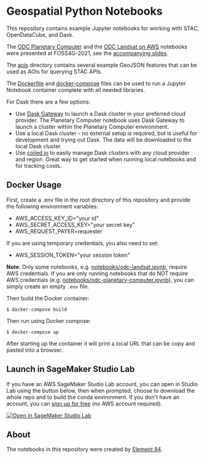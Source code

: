 # Geospatial Python Notebooks

This repository contains example Jupyter notebooks for working with STAC, OpenDataCube, and Dask. 

The [ODC Planetary Computer](notebooks/odc-planetary-computer.ipynb) and the 
[ODC Landsat on AWS](notebooks/odc-landsat.ipynb) notebooks were presented at FOSS4G-2021, see the 
[accompanying slides](https://docs.google.com/presentation/d/1JUZG_tOscAwXUzdzOAR0wL71a0UdQDWnuz9O5HZjOjQ/edit?usp=sharing).

The [aois](aois/) directory contains several example GeoJSON features that can be used
as AOIs for querying STAC APIs.

The [Dockerfile](./Dockerfile) and [docker-compose](./docker-compose.yml) files can be used to run
a Jupyter Notebook container complete with all needed libraries.

For Dask there are a few options:

- Use [Dask Gateway](https://gateway.dask.org/) to launch a Dask cluster in your preferred cloud provider.
The Planetary Computer notebook uses Dask Gateway to launch a cluster within the Planetary Computer environment.
- Use a local Dask cluster - no external setup is required, but is useful for development and trying out Dask.
The data will be downloaded to the local Dask cluster.
- Use [coiled.io](https://coiled.io/) to easily manage Dask clusters with any cloud provider and region. Great way
to get started when running local notebooks and for tracking costs.

## Docker Usage

First, create a .env file in the root directory of this repository and provide the following environment variables:

- AWS_ACCESS_KEY_ID="your id"
- AWS_SECRET_ACCESS_KEY="your secret key"
- AWS_REQUEST_PAYER=requester

If you are using temporary credentials, you also need to set:

- AWS_SESSION_TOKEN="your session token"

**Note**: Only some notebooks, e.g. [notebooks/odc-landsat.ipynb](notebooks/odc-landsat.ipynb), require AWS credentials.
If you are only running notebooks that do NOT require AWS credentials (e.g. [notebooks/odc-planetary-computer.ipynb](notebooks/odc-planetary-computer.ipynb)), you can simply create an empty `.env` file.

Then build the Docker container:

```
$ docker-compose build
```

Then run using Docker compose:

```
$ docker-compose up
```

After starting up the container it will print a local URL that can be copy and pasted into a browser.

## Launch in SageMaker Studio Lab
If you have an AWS SageMaker Studio Lab account, you can open in Studio Lab using the button below, then when prompted, choose to download the whole repo and to build the conda environment.   If you don't have an account, you can [sign up for free](https://studiolab.sagemaker.aws) (no AWS account required).

[![Open In SageMaker Studio Lab](https://studiolab.sagemaker.aws/studiolab.svg)](https://studiolab.sagemaker.aws/import/github/https://github.com/Element84/geo-notebooks/blob/main/notebooks/odc-landsat.ipynb)
## About

The notebooks in this repository were created by [Element 84](http://element84.com/).
